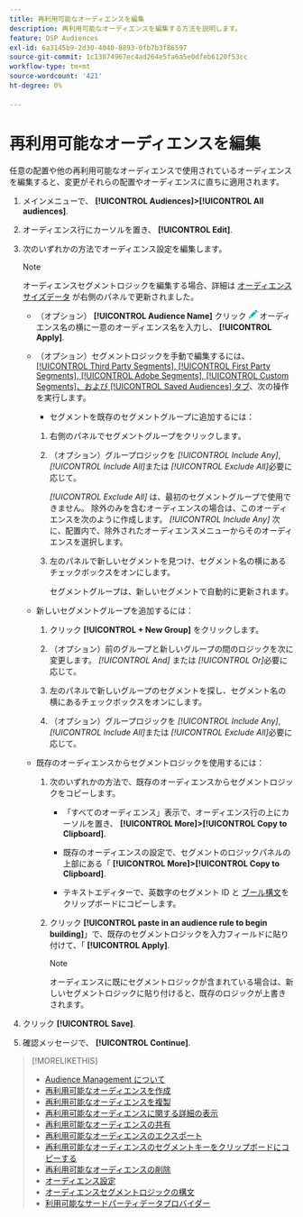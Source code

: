 ```yaml
---
title: 再利用可能なオーディエンスを編集
description: 再利用可能なオーディエンスを編集する方法を説明します。
feature: DSP Audiences
exl-id: 6a3145b9-2d30-4040-8893-0fb7b3f86597
source-git-commit: 1c13874967ec4ad264e5fa6a5e0dfeb6120f53cc
workflow-type: tm+mt
source-wordcount: '421'
ht-degree: 0%

---
```


# 再利用可能なオーディエンスを編集

任意の配置や他の再利用可能なオーディエンスで使用されているオーディエンスを編集すると、変更がそれらの配置やオーディエンスに直ちに適用されます。<!-- verify -->

1. メインメニューで、 **[!UICONTROL Audiences]>[!UICONTROL All audiences]**.

1. オーディエンス行にカーソルを置き、 **[!UICONTROL Edit]**.

1. 次のいずれかの方法でオーディエンス設定を編集します。

   >[!NOTE]
   >
   >オーディエンスセグメントロジックを編集する場合、詳細は [オーディエンスサイズデータ](audience-about.md) が右側のパネルで更新されました。

   * （オプション） **[!UICONTROL Audience Name]** クリック ![編集](/help/dsp/assets/edit.png) オーディエンス名の横に一意のオーディエンス名を入力し、 **[!UICONTROL Apply]**.

   * （オプション）セグメントロジックを手動で編集するには、 [[!UICONTROL Third Party Segments], [!UICONTROL First Party Segments], [!UICONTROL Adobe Segments], [!UICONTROL Custom Segments]、および [!UICONTROL Saved Audiences] タブ](audience-settings.md)、次の操作を実行します。

      * セグメントを既存のセグメントグループに追加するには：
      1. 右側のパネルでセグメントグループをクリックします。

      1. （オプション）グループロジックを *[!UICONTROL Include Any]*, *[!UICONTROL Include All]*&#x200B;または *[!UICONTROL Exclude All]*&#x200B;必要に応じて。

         *[!UICONTROL Exclude All]* は、最初のセグメントグループで使用できません。 除外のみを含むオーディエンスの場合は、このオーディエンスを次のように作成します。 *[!UICONTROL Include Any]* 次に、配置内で、除外されたオーディエンスメニューからそのオーディエンスを選択します。

      1. 左のパネルで新しいセグメントを見つけ、セグメント名の横にあるチェックボックスをオンにします。

         セグメントグループは、新しいセグメントで自動的に更新されます。
   * 新しいセグメントグループを追加するには：

      1. クリック **[!UICONTROL + New Group]** をクリックします。

      1. （オプション）前のグループと新しいグループの間のロジックを次に変更します。 *[!UICONTROL And]* または *[!UICONTROL Or]*&#x200B;必要に応じて。

      1. 左のパネルで新しいグループのセグメントを探し、セグメント名の横にあるチェックボックスをオンにします。

      1. （オプション）グループロジックを *[!UICONTROL Include Any]*, *[!UICONTROL Include All]*&#x200B;または *[!UICONTROL Exclude All]*&#x200B;必要に応じて。
   * 既存のオーディエンスからセグメントロジックを使用するには：

      1. 次のいずれかの方法で、既存のオーディエンスからセグメントロジックをコピーします。

         * 「すべてのオーディエンス」表示で、オーディエンス行の上にカーソルを置き、 **[!UICONTROL More]>[!UICONTROL Copy to Clipboard]**.

         * 既存のオーディエンスの設定で、セグメントのロジックパネルの上部にある「 **[!UICONTROL More]>[!UICONTROL Copy to Clipboard]**.

         * テキストエディターで、英数字のセグメント ID と [ブール構文](audience-segment-logic-syntax.md)をクリップボードにコピーします。
      1. クリック **[!UICONTROL paste in an audience rule to begin building]**」で、既存のセグメントロジックを入力フィールドに貼り付けて、「 **[!UICONTROL Apply]**.

         >[!NOTE]
         >
         >オーディエンスに既にセグメントロジックが含まれている場合は、新しいセグメントロジックに貼り付けると、既存のロジックが上書きされます。





1. クリック **[!UICONTROL Save]**.

1. 確認メッセージで、 **[!UICONTROL Continue]**.

>[!MORELIKETHIS]
>
>* [Audience Management について](audience-about.md)
>* [再利用可能なオーディエンスを作成](reusable-audience-create.md)
>* [再利用可能なオーディエンスを複製](reusable-audience-duplicate.md)
>* [再利用可能なオーディエンスに関する詳細の表示](reusable-audience-view-details.md)
>* [再利用可能なオーディエンスの共有](reusable-audience-share.md)
>* [再利用可能なオーディエンスのエクスポート](reusable-audience-export.md)
>* [再利用可能なオーディエンスのセグメントキーをクリップボードにコピーする](reusable-audience-clipboard.md)
>* [再利用可能なオーディエンスの削除](reusable-audience-delete.md)
>* [オーディエンス設定](audience-settings.md)
>* [オーディエンスセグメントロジックの構文](audience-segment-logic-syntax.md)
>* [利用可能なサードパーティデータプロバイダー](third-party-data-providers.md)

